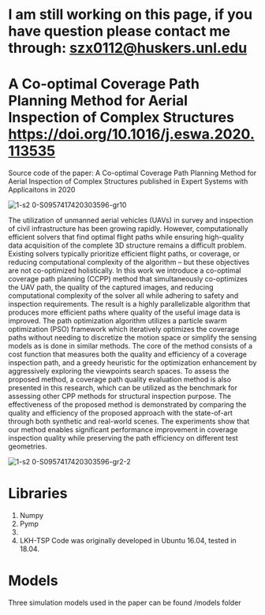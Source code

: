 # I am still working on this page, if you have question please contact me through: szx0112@huskers.unl.edu

# A Co-optimal Coverage Path Planning Method for Aerial Inspection of Complex Structures https://doi.org/10.1016/j.eswa.2020.113535
Source code of the paper: A Co-optimal Coverage Path Planning Method for Aerial Inspection of Complex Structures published in Expert Systems with Applicaitons in 2020

![1-s2 0-S0957417420303596-gr10](https://github.com/szx0112/co-optimal-path-planning.github.io/assets/10392640/1638700c-252f-4b39-91a9-7060f5c9f546)

The utilization of unmanned aerial vehicles (UAVs) in survey and inspection of civil infrastructure has been growing rapidly. However, computationally efficient solvers that find optimal flight paths while ensuring high-quality data acquisition of the complete 3D structure remains a difficult problem. Existing solvers typically prioritize efficient flight paths, or coverage, or reducing computational complexity of the algorithm – but these objectives are not co-optimized holistically. In this work we introduce a co-optimal coverage path planning (CCPP) method that simultaneously co-optimizes the UAV path, the quality of the captured images, and reducing computational complexity of the solver all while adhering to safety and inspection requirements. The result is a highly parallelizable algorithm that produces more efficient paths where quality of the useful image data is improved. The path optimization algorithm utilizes a particle swarm optimization (PSO) framework which iteratively optimizes the coverage paths without needing to discretize the motion space or simplify the sensing models as is done in similar methods. The core of the method consists of a cost function that measures both the quality and efficiency of a coverage inspection path, and a greedy heuristic for the optimization enhancement by aggressively exploring the viewpoints search spaces. To assess the proposed method, a coverage path quality evaluation method is also presented in this research, which can be utilized as the benchmark for assessing other CPP methods for structural inspection purpose. The effectiveness of the proposed method is demonstrated by comparing the quality and efficiency of the proposed approach with the state-of-art through both synthetic and real-world scenes. The experiments show that our method enables significant performance improvement in coverage inspection quality while preserving the path efficiency on different test geometries.

![1-s2 0-S0957417420303596-gr2-2](https://github.com/szx0112/co-optimal-path-planning.github.io/assets/10392640/d7534f69-39fc-47d7-b763-0fd4cfdd4f57)

# Libraries
1. Numpy
2. Pymp
3. 
4. LKH-TSP
Code was originally developed in Ubuntu 16.04, tested in 18.04.

# Models
Three simulation models used in the paper can be found /models folder

# 





